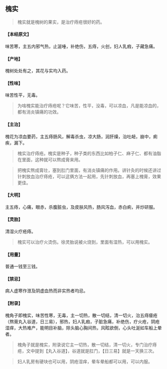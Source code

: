## 槐实

> 槐实就是槐树的果实，是治疗痔疮很好的药。

#### 【本经原文】
味苦寒，主五内邪气热，止涎唾，补绝伤，五痔，火创，妇人乳瘕，子藏急痛。
#### 【产地】
槐树处处有之，其花与实均入药。
#### 【性味】
味苦性平，无毒。

> 为啥槐实能治疗痔疮呢？它味苦，性平，没毒，可以凉血，凡是能凉血的，都有消炎镇痛的功效。

#### 【主治】
槐花为凉血要药，主五痔肠风，解毒杀虫，凉大肠，润肝燥，治吐衄，崩中，痢疾，漏下。

> 槐实治疗痔疮。槐实是种子，种子类的东西比如柏子仁、麻子仁、都有油脂在里面，这种就可以熬成膏来用。

> 把槐实熬成膏壮，塞到肛门里面，有消炎镇痛的作用。讲针灸的时候还讲过针刺放血治疗痔疮，可以这俩方法一起用，先针刺放血，再塞上槐膏，效果更佳。

#### 【大明】
主五痔，心痛，眼赤，杀腹脏虫，及皮肤风热，肠风泻血，赤白痢，并炒研服。
#### 【灵胎】
清湿火疗疮痔。

> 槐实可以治疗火烫伤。徐灵胎说被火烧到，里面有湿热，可以用槐实。

#### 【用量】
普通一钱至三钱。
#### 【禁忌】
病人虚寒作泄及阴虚血热而非实热者均忌。
#### 【附录】
槐角子即槐实，味苦性寒，无毒，主一切热，散一切结，清一切火，治五痔瘘疮（熬膏丸入谷道，日三易），邪热，妇人乳瘕，子脏急痛，补绝伤，疗火疮，阴疮湿痒，大热难产，能明目补脑，除头脑心胸间热，风眩欲倒，心头吐涎如车船上晕者。

> 槐角子就是槐实，附录说它主一切热，散一切结，清一切火，专门治疗痔疮，文中提到【丸入谷道】，谷道就是肛门，【日三易】就是一天换三次。

> 妇人乳房有硬块也可以用，阴疮湿痒，晕车晕船都可以用，可以内服。